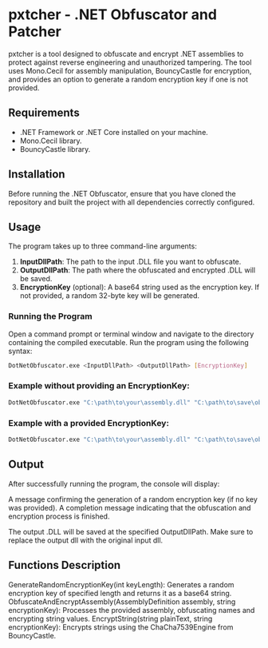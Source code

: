 # pxtcher - .NET Obfuscator and Patcher
pxtcher is a tool designed to obfuscate and encrypt .NET assemblies to protect against reverse engineering and unauthorized tampering. The tool uses Mono.Cecil for assembly manipulation, BouncyCastle for encryption, and provides an option to generate a random encryption key if one is not provided. 

## Requirements

- .NET Framework or .NET Core installed on your machine.
- Mono.Cecil library.
- BouncyCastle library.

## Installation

Before running the .NET Obfuscator, ensure that you have cloned the repository and built the project with all dependencies correctly configured.

## Usage

The program takes up to three command-line arguments:

1. **InputDllPath**: The path to the input .DLL file you want to obfuscate.
2. **OutputDllPath**: The path where the obfuscated and encrypted .DLL will be saved.
3. **EncryptionKey** (optional): A base64 string used as the encryption key. If not provided, a random 32-byte key will be generated.

### Running the Program

Open a command prompt or terminal window and navigate to the directory containing the compiled executable. Run the program using the following syntax:

```bash
DotNetObfuscator.exe <InputDllPath> <OutputDllPath> [EncryptionKey]

```
### Example without providing an EncryptionKey:
```bash
DotNetObfuscator.exe "C:\path\to\your\assembly.dll" "C:\path\to\save\obfuscated.dll"
```
### Example with a provided EncryptionKey:
```bash
DotNetObfuscator.exe "C:\path\to\your\assembly.dll" "C:\path\to\save\obfuscated.dll" "YourBase64KeyHere"
```

## Output
After successfully running the program, the console will display:

A message confirming the generation of a random encryption key (if no key was provided).
A completion message indicating that the obfuscation and encryption process is finished.

The output .DLL will be saved at the specified OutputDllPath. Make sure to replace the output dll with the original input dll.

## Functions Description
GenerateRandomEncryptionKey(int keyLength): Generates a random encryption key of specified length and returns it as a base64 string.
ObfuscateAndEncryptAssembly(AssemblyDefinition assembly, string encryptionKey): Processes the provided assembly, obfuscating names and encrypting string values.
EncryptString(string plainText, string encryptionKey): Encrypts strings using the ChaCha7539Engine from BouncyCastle.
